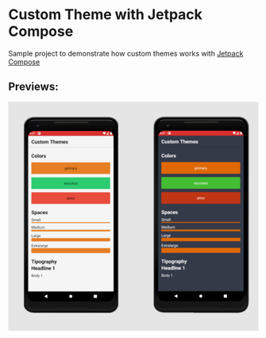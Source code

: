 # Custom Theme with Jetpack Compose

Sample project to demonstrate how custom themes works with [Jetpack Compose](https://developer.android.com/jetpack/compose?hl=pt-br)

## Previews:

<img src="assets/preview.jpg" alt="preview" />
